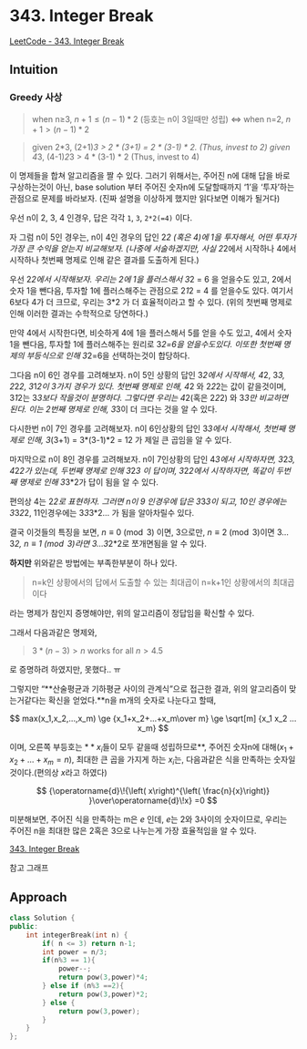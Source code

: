 # 343. Integer Break
[LeetCode - 343. Integer Break](https://leetcode.com/problems/integer-break/description/?envType=daily-question&envId=2023-10-06)
## Intuition

### Greedy 사상

> when n≥3, $n+1 \le (n-1)*2$ (등호는 n이 3일때만 성립)
$\Leftrightarrow$ when n=2, $n+1 > (n-1) * 2$
> 

> given 2*3, (2+1)*3 > 2 * (3+1) = 2 * (3-1) * 2. (Thus, invest to 2)
given 4*3, (4-1)*2*3 > 4 * (3-1) * 2 (Thus, invest to 4)
> 

이 명제들을 합쳐 알고리즘을 짤 수 있다. 그러기 위해서는, 주어진 n에 대해 답을 바로 구상하는것이 아닌, base solution 부터 주어진 숫자n에 도달할때까지 ‘1’을 ‘투자’하는 관점으로 문제를 바라보자. (진짜 설명을 이상하게 했지만 읽다보면 이해가 될거다)

우선 n이 2, 3, 4 인경우, 답은 각각 `1`, `3`, `2*2(=4)` 이다.

자 그럼 n이 5인 경우는, n이 4인 경우의 답인 2*2 (혹은 4)에 1을 투자해서, 어떤 투자가 가장 큰 수익을 얻는지 비교해보자. (나중에 서술하겠지만, 사실 2*2에서 시작하나 4에서 시작하나 첫번째 명제로 인해 같은 결과를 도출하게 된다.)

우선 2*2에서 시작해보자. 우리는 2에 1을 플러스해서 3*2 = 6 을 얻을수도 있고, 2에서 숫자 1을 뺀다음, 투자할 1에 플러스해주는 관점으로 2*1*2 = 4 를 얻을수도 있다. 여기서 6보다 4가 더 크므로, 우리는 3*2 가 더 효율적이라고 할 수 있다. (위의 첫번째 명제로 인해 이러한 결과는 수학적으로 당연하다.)

만약 4에서 시작한다면, 비슷하게 4에 1을 플러스해서 5를 얻을 수도 있고, 4에서 숫자 1을 뺀다음, 투자할 1에 플러스해주는 원리로 3*2=6을 얻을수도있다. 이또한 첫번째 명제의 부등식으로 인해 3*2=6을 선택하는것이 합당하다.

그다음 n이 6인 경우를 고려해보자. n이 5인 상황의 답인 3*2에서 시작해서, 4*2, 3*3, 2*2*2, 3*1*2이 3가지 경우가 있다. 첫번째 명제로 인해, 4*2 와 2*2*2는 값이 같을것이며, 3*1*2는 3*3보다 작을것이 분명하다. 그렇다면 우리는 4*2(혹은 2*2*2) 와 3*3만 비교하면 된다. 이는 2번째 명제로 인해, 3*3이 더 크다는 것을 알 수 있다.

다시한번 n이 7인 경우를 고려해보자. n이 6인상황의 답인 3*3에서 시작해서, 첫번째 명제로 인해, 3*(3+1) = 3*(3-1)*2 = 12 가 제일 큰 곱임을 알 수 있다.

마지막으로 n이 8인 경우를 고려해보자. n이 7인상황의 답인 4*3에서 시작하자면, 3*2*3, 4*2*2가 있는데, 두번째 명제로 인해 3*2*3 이 답이며, 3*2*2에서 시작하자면, 똑같이 두번째 명제로 인해 3*3*2가 답이 됨을 알 수 있다.

편의상 4는 2*2로 표현하자. 그러면 n이 9 인경우에 답은 3*3*3이 되고, 10인 경우에는 3*3*2*2, 11인경우에는 3*3*3*2…
가 됨을 알아차릴수 있다. 

결국 이것들의 특징을 보면, $n \equiv 0 \pmod{3}$ 이면, 3으로만, $n \equiv 2 \pmod{3}$이면 3…3*2, $n \equiv 1 \pmod{3}$라면 3…3*2*2로 쪼개면됨을 알 수 있다.

**하지만** 위와같은 방법에는 부족한부분이 하나 있다.

> n=k인 상황에서의 답에서 도출할 수 있는 최대곱이 n=k+1인 상황에서의 최대곱이다
> 

라는 명제가 참인지 증명해야만, 위의 알고리즘이 정답임을 확신할 수 있다.

그래서 다음과같은 명제와,

> $3*(n-3) > n$ works for all $n>4.5$
> 

로 증명하려 하였지만, 못했다.. ㅠ

그렇지만 “**산술평균과 기하평균 사이의 관계식”으로 접근한 결과, 위의 알고리즘이 맞는거같다는 확신을 얻었다.**n을 m개의 숫자로 나눈다고 할때,

$$
max(x_1,x_2,...,x_m) \ge {x_1+x_2+...+x_m\over m} \ge \sqrt[m] {x_1 x_2  ...  x_m}
$$

이며, 오른쪽 부등호는 $**x_i$들이 모두 같을때 성립하므로**, 주어진 숫자n에 대해($x_1+x_2+...+x_m = n$), 최대한 큰 곱을 가지게 하는 $x_i$는, 다음과같은 식을 만족하는 숫자일 것이다.(편의상 $x$라고 하였다)

$$
{\operatorname{d}\!{\left(   x\right)^{\left( \frac{n}{x}\right)} }\over\operatorname{d}\!x} =0
$$

미분해보면, 주어진 식을 만족하는 m은 $e$ 인데, $e$는 2와 3사이의 숫자이므로, 우리는 주어진 n을 최대한 많은 2혹은 3으로 나누는게 가장 효율적임을 알 수 있다.

[343. Integer Break](https://www.desmos.com/calculator/p6tiprop5f)

참고 그래프

## Approach

```cpp
class Solution {
public:
    int integerBreak(int n) {
        if( n <= 3) return n-1;
        int power = n/3;
        if(n%3 == 1){
            power--;
            return pow(3,power)*4;
        } else if (n%3 ==2){
            return pow(3,power)*2;
        } else {
            return pow(3,power);
        }
    }
};
```